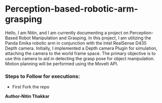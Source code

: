 # Perception-based-robotic-arm-grasping
Hello, I am Nitin, and I am currently documenting a project on Perception-Based Robot Manipulation and Grasping. In this project, I am utilizing the Panda Emika robotic arm in conjunction with the Intel RealSense D435 Depth camera. Initially, I implemented a Depth camera Plugin for simulation, attaching the camera to the world frame space. The primary objective is to use this camera to aid in detecting the grasp pose for object manipulation. Motion planning will be performed using the MoveIt API.

### **Steps to Follow for executions:**
* First Fork the repo

**Author-Nitin Thakkar**
